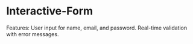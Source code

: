 # Interactive-Form
Features: User input for name, email, and password. Real-time validation with error messages.
